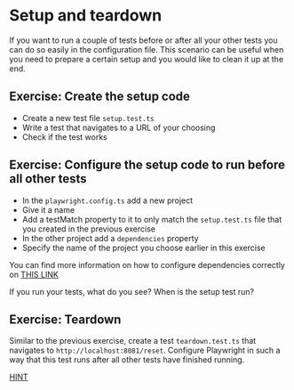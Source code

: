 # Setup and teardown

If you want to run a couple of tests before or after all your other tests you can do so easily in the configuration file.
This scenario can be useful when you need to prepare a certain setup and you would like to clean it up at the end.

## Exercise: Create the setup code
- Create a new test file `setup.test.ts`
- Write a test that navigates to a URL of your choosing
- Check if the test works

## Exercise: Configure the setup code to run before all other tests
- In the `playwright.config.ts` add a new project
- Give it a name
- Add a testMatch property to it to only match the `setup.test.ts` file that you created in the previous exercise
- In the other project add a `dependencies` property
- Specify the name of the project you choose earlier in this exercise

You can find more information on how to configure dependencies correctly on [THIS LINK](https://playwright.dev/docs/api/class-testproject#test-project-dependencies)

If you run your tests, what do you see? When is the setup test run?

## Exercise: Teardown

Similar to the previous exercise, create a test `teardown.test.ts` that navigates to `http://localhost:8081/reset`. Configure Playwright in such a way that this test runs after all other tests have finished running.

[HINT](https://playwright.dev/docs/api/class-testproject#test-project-teardown)